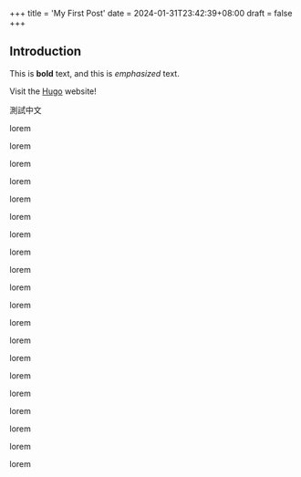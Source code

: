 +++
title = 'My First Post'
date = 2024-01-31T23:42:39+08:00
draft = false
+++
## Introduction

This is **bold** text, and this is *emphasized* text.

Visit the [Hugo](https://gohugo.io) website!

測試中文


lorem

lorem

lorem

lorem

lorem

lorem

lorem

lorem

lorem

lorem

lorem

lorem

lorem

lorem

lorem

lorem

lorem

lorem

lorem

lorem

